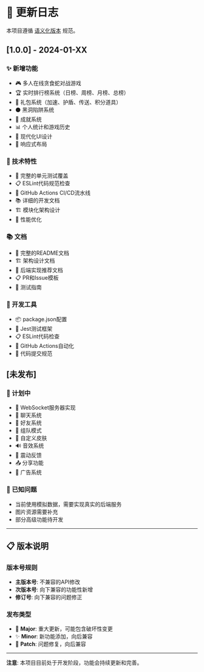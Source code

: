 # 📝 更新日志

本项目遵循 [语义化版本](https://semver.org/lang/zh-CN/) 规范。

## [1.0.0] - 2024-01-XX

### ✨ 新增功能
- 🎮 多人在线贪食蛇对战游戏
- 🏆 实时排行榜系统（日榜、周榜、月榜、总榜）
- 🎁 礼包系统（加速、护盾、传送、积分道具）
- ⚫ 黑洞陷阱系统
- 🏅 成就系统
- 📊 个人统计和游戏历史
- 🎨 现代化UI设计
- 📱 响应式布局

### 🔧 技术特性
- 🧪 完整的单元测试覆盖
- 📋 ESLint代码规范检查
- 🚀 GitHub Actions CI/CD流水线
- 📚 详细的开发文档
- 🏗️ 模块化架构设计
- 🎯 性能优化

### 📚 文档
- 📖 完整的README文档
- 🏗️ 架构设计文档
- 🚀 后端实现推荐文档
- 📋 PR和Issue模板
- 🧪 测试指南

### 🔧 开发工具
- 📦 package.json配置
- 🧪 Jest测试框架
- 📋 ESLint代码检查
- 🚀 GitHub Actions自动化
- 📝 代码提交规范

## [未发布]

### 🚧 计划中
- 🔗 WebSocket服务器实现
- 👥 聊天系统
- 👫 好友系统
- 🎯 组队模式
- 🎨 自定义皮肤
- 🔊 音效系统
- 📳 震动反馈
- 📤 分享功能
- 📢 广告系统

### 🐛 已知问题
- 当前使用模拟数据，需要实现真实的后端服务
- 图片资源需要补充
- 部分高级功能待开发

---

## 📋 版本说明

### 版本号规则
- **主版本号**: 不兼容的API修改
- **次版本号**: 向下兼容的功能性新增
- **修订号**: 向下兼容的问题修正

### 发布类型
- 🚀 **Major**: 重大更新，可能包含破坏性变更
- ✨ **Minor**: 新功能添加，向后兼容
- 🐛 **Patch**: 问题修复，向后兼容

---

**注意**: 本项目目前处于开发阶段，功能会持续更新和完善。 